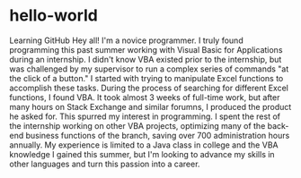 # hello-world
Learning GitHub
Hey all! 
I'm a novice programmer. I truly found programming this past summer working with Visual Basic for Applications during an internship. I didn't know VBA existed prior to the internship, but was challenged by my supervisor to run a complex series of commands "at the click of a button."
I started with trying to manipulate Excel functions to accomplish these tasks. During the process of searching for different Excel functions, I found VBA. It took almost 3 weeks of full-time work, but after many hours on Stack Exchange and similar forumns, I produced the product he asked for.
This spurred my interest in programming. I spent the rest of the internship working on other VBA projects, optimizing many of the back-end business functions of the branch, saving over 700 administration hours annually. 
My experience is limited to a Java class in college and the VBA knowledge I gained this summer, but I'm looking to advance my skills in other languages and turn this passion into a career.

